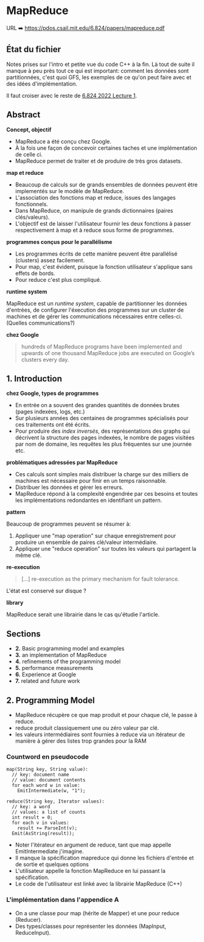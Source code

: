 # MapReduce

URL ➡️ https://pdos.csail.mit.edu/6.824/papers/mapreduce.pdf

## État du fichier

Notes prises sur l'intro et petite vue du code C++ à la fin. Là tout de suite il manque à peu près tout
ce qui est important: comment les données sont partitionnées, c'est quoi GFS, les exemples de ce qu'on
peut faire avec et des idées d'implémentation.

Il faut croiser avec le reste de [6.824 2022 Lecture 1](https://pdos.csail.mit.edu/6.824/notes/l01.txt).

## Abstract

**Concept, objectif**

- MapReduce a été conçu chez Google.
- À la fois une façon de concevoir certaines taches et une implémentation de celle ci.
- MapReduce permet de traiter et de produire de très gros datasets.

**map et reduce**

- Beaucoup de calculs sur de grands ensembles de données peuvent être implementés sur le modèle de MapReduce.
- L'association des fonctions map et reduce, issues des langages fonctionnels.
- Dans MapReduce, on manipule de grands dictionnaires (paires clés/valeurs).
- L'objectif est de laisser l'utilisateur fournir les deux fonctions à passer respectivement à map et à
reduce sous forme de programmes.

**programmes conçus pour le parallélisme**

- Les programmes écrits de cette manière peuvent être parallélisé (clusters) assez facilement.
- Pour map, c'est évident, puisque la fonction utilisateur s'applique sans effets de bords.
- Pour reduce c'est plus compliqué.

**runtime system**

MapReduce est un *runtime system*, capable de partitionner les données d'entrées, de configurer l'éxecution des
programmes sur un cluster de machines et de gérer les communications nécessaires entre celles-ci. (Quelles
communications?)

**chez Google**

>hundreds of MapReduce programs have been implemented and upwards of one thousand MapReduce jobs are
>executed on Google’s clusters every day.

## 1. Introduction

**chez Google, types de programmes**

- En entrée on a souvent des grandes quantités de données brutes (pages indexées, logs, etc.)
- Sur plusieurs années des centaines de programmes spécialisés pour ces traitements ont été écrits.
- Pour produire des *index inversés*, des représentations des graphs qui décrivent la structure des pages indexées,
le nombre de pages visitées par nom de domaine, les requêtes les plus fréquentes sur une journée etc.

**problématiques adressées par MapReduce**

- Ces calculs sont simples mais distribuer la charge sur des milliers de machines est nécessaire pour
finir en un temps raisonnable.
- Distribuer les données et gérer les erreurs.
- MapReduce répond à la complexité engendrée par ces besoins et toutes les implémentations redondantes
en identifiant un pattern.

**pattern**

Beaucoup de programmes peuvent se résumer à:

1. Appliquer une "map operation" sur chaque enregistrement pour produire un ensemble de paires clé/valeur
intermédiaire.
2. Appliquer une "reduce operation" sur toutes les valeurs qui partagent la même clé.

**re-execution**

>[...] re-execution as the primary mechanism for fault tolerance.

L'état est conservé sur disque ?

**library**

MapReduce serait une librairie dans le cas qu'étudie l'article.

## Sections

- **2.** Basic programming model and examples
- **3.** an implementation of MapReduce
- **4.** refinements of the programming model
- **5.** performance measurements
- **6.** Experience at Google
- **7.** related and future work

## 2. Programming Model

- MapReduce récupère ce que map produit et pour chaque clé, le passe à reduce.
- reduce produit classiquement une ou zéro valeur par clé.
- les valeurs intermédiaires sont fournies à reduce via un itérateur de manière
à gérer des listes trop grandes pour la RAM

### Countword en pseudocode

```
map(String key, String value):
  // key: document name
  // value: document contents
  for each word w in value:
    EmitIntermediate(w, "1");

reduce(String key, Iterator values):
  // key: a word
  // values: a list of counts
  int result = 0;
  for each v in values:
    result += ParseInt(v);
  Emit(AsString(result));
```

- Noter l'itérateur en argument de reduce, tant que map appelle EmitIntermediate j'imagine.
- Il manque la spécification mapreduce qui donne les fichiers d'entrée et de sortie et quelques options
- L'utilisateur appelle la fonction MapReduce en lui passant la spécification.
- Le code de l'utilisateur est linké avec la librairie MapReduce (C++)

### L'implémentation dans l'appendice A

- On a une classe pour map (hérite de Mapper) et une pour reduce (Reducer).
- Des types/classes pour représenter les données (MapInput, ReduceInput).
